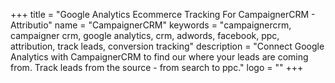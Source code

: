+++
title = "Google Analytics Ecommerce Tracking For CampaignerCRM - Attributio"
name = "CampaignerCRM"
keywords = "campaignercrm, campaigner crm, google analytics, crm, adwords, facebook, ppc, attribution, track leads, conversion tracking"
description = "Connect Google Analytics with CampaignerCRM to find our where your leads are coming from. Track leads from the source - from search to ppc."
logo = ""
+++

